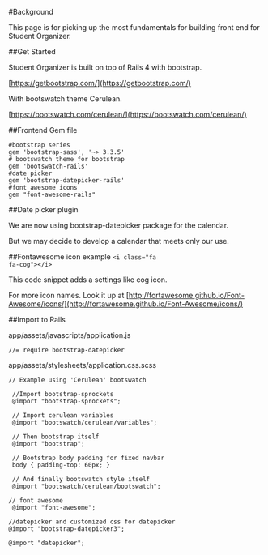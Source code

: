 #Background

This page is for picking up the most fundamentals for building front end for Student Organizer.




##Get Started

Student Organizer is built on top of Rails 4 with bootstrap.

[https://getbootstrap.com/](https://getbootstrap.com/)

With bootswatch theme Cerulean.

[https://bootswatch.com/cerulean/](https://bootswatch.com/cerulean/)




##Frontend Gem file

<pre><code>#bootstrap series
gem 'bootstrap-sass', '~> 3.3.5'
# bootswatch theme for bootstrap
gem 'bootswatch-rails'
#date picker
gem 'bootstrap-datepicker-rails'
#font awesome icons
gem "font-awesome-rails"
</code></pre>




##Date picker plugin

We are now using bootstrap-datepicker package for the calendar.

But we may decide to develop a calendar that meets only our use.




##Fontawesome icon example
<code>&lt;i class=&quot;fa fa-cog&quot;&gt;&lt;/i&gt;</code>

This code snippet adds a settings like cog icon.

For more icon names. Look it up at [http://fortawesome.github.io/Font-Awesome/icons/](http://fortawesome.github.io/Font-Awesome/icons/)

##Import to Rails

app/assets/javascripts/application.js

<pre><code>//= require bootstrap-datepicker</code></pre>

app/assets/stylesheets/application.css.scss

<pre><code>// Example using 'Cerulean' bootswatch

 //Import bootstrap-sprockets
 @import &quot;bootstrap-sprockets&quot;;

 // Import cerulean variables
 @import &quot;bootswatch/cerulean/variables&quot;;

 // Then bootstrap itself
 @import &quot;bootstrap&quot;;

 // Bootstrap body padding for fixed navbar
 body { padding-top: 60px; }

 // And finally bootswatch style itself
 @import &quot;bootswatch/cerulean/bootswatch&quot;;

// font awesome
 @import &quot;font-awesome&quot;;

//datepicker and customized css for datepicker
@import &quot;bootstrap-datepicker3&quot;;

@import &quot;datepicker&quot;;</code></pre>
